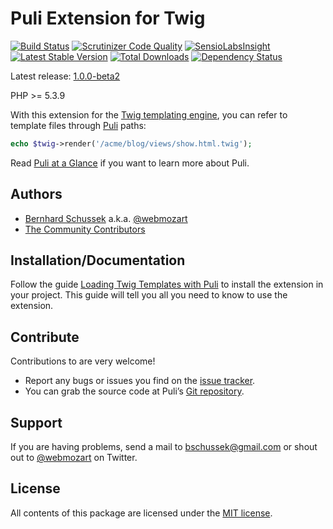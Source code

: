 Puli Extension for Twig
=======================

[![Build Status](https://travis-ci.org/puli/twig-extension.png?branch=1.0.0-beta2)](https://travis-ci.org/puli/twig-extension)
[![Scrutinizer Code Quality](https://scrutinizer-ci.com/g/puli/twig-extension/badges/quality-score.png?b=1.0.0-beta2)](https://scrutinizer-ci.com/g/puli/twig-extension/?branch=1.0.0-beta2)
[![SensioLabsInsight](https://insight.sensiolabs.com/projects/63fa6b60-7f9c-4a47-ab76-db0e259f9075/mini.png)](https://insight.sensiolabs.com/projects/63fa6b60-7f9c-4a47-ab76-db0e259f9075)
[![Latest Stable Version](https://poser.pugx.org/puli/twig-extension/v/stable.png)](https://packagist.org/packages/puli/twig-extension)
[![Total Downloads](https://poser.pugx.org/puli/twig-extension/downloads.png)](https://packagist.org/packages/puli/twig-extension)
[![Dependency Status](https://www.versioneye.com/php/puli:twig-extension/1.0.0/badge.png)](https://www.versioneye.com/php/puli:twig-extension/1.0.0)

Latest release: [1.0.0-beta2](https://packagist.org/packages/puli/twig-extension#1.0.0-beta2)

PHP >= 5.3.9

With this extension for the [Twig templating engine], you can refer to template
files through [Puli] paths:

```php
echo $twig->render('/acme/blog/views/show.html.twig');
```

Read [Puli at a Glance] if you want to learn more about Puli.

Authors
-------

* [Bernhard Schussek] a.k.a. [@webmozart]
* [The Community Contributors]

Installation/Documentation
--------------------------

Follow the guide [Loading Twig Templates with Puli] to install the extension in
your project. This guide will tell you all you need to know to use the extension.

Contribute
----------

Contributions to are very welcome!

* Report any bugs or issues you find on the [issue tracker].
* You can grab the source code at Puli’s [Git repository].

Support
-------

If you are having problems, send a mail to bschussek@gmail.com or shout out to
[@webmozart] on Twitter.

License
-------

All contents of this package are licensed under the [MIT license].

[Bernhard Schussek]: http://webmozarts.com
[The Community Contributors]: https://github.com/puli/twig-extension/graphs/contributors
[Twig templating engine]: http://twig.sensiolabs.org
[Puli]: http://puli.io
[Loading Twig Templates with Puli]: http://docs.puli.io/en/latest/extensions/twig.html
[Puli at a Glance]: http://docs.puli.io/en/latest/at-a-glance.html
[issue tracker]: https://github.com/puli/issues/issues
[Git repository]: https://github.com/puli/twig-extension
[@webmozart]: https://twitter.com/webmozart
[MIT license]: LICENSE
